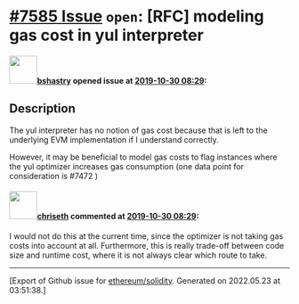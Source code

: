 # [\#7585 Issue](https://github.com/ethereum/solidity/issues/7585) `open`: [RFC] modeling gas cost in yul interpreter

#### <img src="https://avatars.githubusercontent.com/u/2388185?v=4" width="50">[bshastry](https://github.com/bshastry) opened issue at [2019-10-30 08:29](https://github.com/ethereum/solidity/issues/7585):

## Description

The yul interpreter has no notion of gas cost because that is left to the underlying EVM implementation if I understand correctly.

However, it may be beneficial to model gas costs to flag instances where the yul optimizer increases gas consumption (one data point for consideration is #7472 )

#### <img src="https://avatars.githubusercontent.com/u/9073706?v=4" width="50">[chriseth](https://github.com/chriseth) commented at [2019-10-30 08:29](https://github.com/ethereum/solidity/issues/7585#issuecomment-547826759):

I would not do this at the current time, since the optimizer is not taking gas costs into account at all.
Furthermore, this is really trade-off between code size and runtime cost, where it is not always clear which route to take.


-------------------------------------------------------------------------------



[Export of Github issue for [ethereum/solidity](https://github.com/ethereum/solidity). Generated on 2022.05.23 at 03:51:38.]
